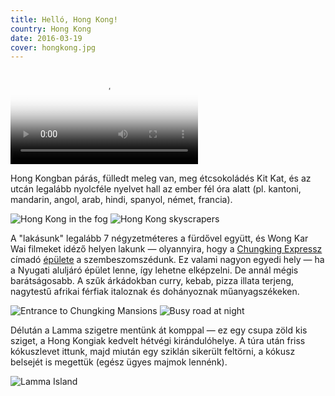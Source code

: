 ```yaml
---
title: Helló, Hong Kong!
country: Hong Kong
date: 2016-03-19
cover: hongkong.jpg
---
```


<video src="/video/hk.mp4" poster="/video/hk.png" autoplay loop>
</video>

Hong Kongban párás, fülledt meleg van, meg étcsokoládés Kit Kat, és az utcán legalább nyolcféle nyelvet hall az ember fél óra alatt (pl. kantoni, mandarin, angol, arab, hindi, spanyol, német, francia).

![Hong Kong in the fog](../../img/0319-1.jpg)
![Hong Kong skyscrapers](../../img/000065.jpg)

A "lakásunk" legalább 7 négyzetméteres a fürdővel együtt, és Wong Kar Wai filmeket idéző helyen lakunk — olyannyira, hogy a [Chungking Expressz](https://hu.wikipedia.org/wiki/Csungking_expressz) címadó [épülete](https://en.wikipedia.org/wiki/Chungking_Mansions) a szembeszomszédunk. Ez valami nagyon egyedi hely — ha a Nyugati aluljáró épület lenne, így lehetne elképzelni. De annál mégis barátságosabb. A szűk árkádokban curry, kebab, pizza illata terjeng, nagytestű afrikai férfiak italoznak és dohányoznak műanyagszékeken.

![Entrance to Chungking Mansions](../../img/000055.jpg)
![Busy road at night](../../img/0319-2.jpg)

Délután a Lamma szigetre mentünk át komppal — ez egy csupa zöld kis sziget, a Hong Kongiak kedvelt hétvégi kirándulóhelye. A túra után friss kókuszlevet ittunk, majd miután egy sziklán sikerült feltörni, a kókusz belsejét is megettük (egész ügyes majmok lennénk).

![Lamma Island](../../img/000076.jpg)
